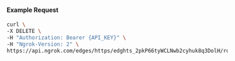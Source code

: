 <!-- Code generated for API Clients. DO NOT EDIT. -->

#### Example Request

```bash
curl \
-X DELETE \
-H "Authorization: Bearer {API_KEY}" \
-H "Ngrok-Version: 2" \
https://api.ngrok.com/edges/https/edghts_2pkP66tyWCLNwb2cyhuk8q3DolH/routes/edghtsrt_2pkP63R6AEYsjphJUat5C0cYyfY/oauth
```
